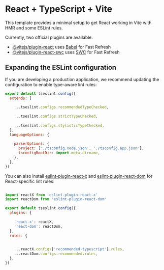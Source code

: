 # React + TypeScript + Vite

This template provides a minimal setup to get React working in Vite with HMR and some ESLint rules.

Currently, two official plugins are available:

- [@vitejs/plugin-react](https://github.com/vitejs/vite-plugin-react/blob/main/packages/plugin-react) uses [Babel](https://babeljs.io/) for Fast Refresh
- [@vitejs/plugin-react-swc](https://github.com/vitejs/vite-plugin-react/blob/main/packages/plugin-react-swc) uses [SWC](https://swc.rs/) for Fast Refresh

## Expanding the ESLint configuration

If you are developing a production application, we recommend updating the configuration to enable type-aware lint rules:

```js
export default tseslint.config({
  extends: [
 
    ...tseslint.configs.recommendedTypeChecked,
 
    ...tseslint.configs.strictTypeChecked,
 
    ...tseslint.configs.stylisticTypeChecked,
  ],
  languageOptions: {
 
    parserOptions: {
      project: ['./tsconfig.node.json', './tsconfig.app.json'],
      tsconfigRootDir: import.meta.dirname,
    },
  },
})
```

You can also install [eslint-plugin-react-x](https://github.com/Rel1cx/eslint-react/tree/main/packages/plugins/eslint-plugin-react-x) and [eslint-plugin-react-dom](https://github.com/Rel1cx/eslint-react/tree/main/packages/plugins/eslint-plugin-react-dom) for React-specific lint rules:

```js
 
import reactX from 'eslint-plugin-react-x'
import reactDom from 'eslint-plugin-react-dom'

export default tseslint.config({
  plugins: {
 
    'react-x': reactX,
    'react-dom': reactDom,
  },
  rules: {
 
 
    ...reactX.configs['recommended-typescript'].rules,
    ...reactDom.configs.recommended.rules,
  },
})
```
